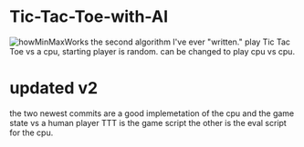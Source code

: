 
# Tic-Tac-Toe-with-AI
![howMinMaxWorks](https://user-images.githubusercontent.com/66324329/115135275-6245c980-9fe5-11eb-8a4b-5d398c7006db.png)
the second algorithm I've ever "written."
play Tic Tac Toe vs a cpu, starting player is random.
can be changed to play cpu vs cpu.

# updated v2
the two newest commits are a good implemetation of the cpu and the game state vs a human player TTT is the game script the other is the eval script for the cpu.
